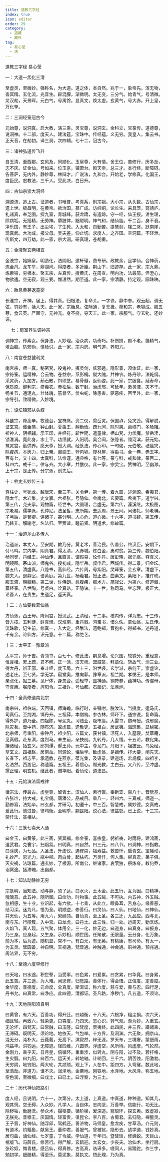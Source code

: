 ```yaml
---
title: 道教三字经
index: true
icon: editor
order: 29
category:
  - 道藏
  - 藏外
tag:
  - 易心莹
  - 清
---
```


道教三字经 易心莹  

一：大道一炁化三清  

至虚灵，至微妙。强称名，为大道。道之体，本自然。兆于一，象帝先。浑无物，杳冥精。玄化流，光音生。辟混朦，渐微明。太无变，三分气。始青气，号清微。龙汉劫，天景晖。元白气，号禹馀。显真文，焕太虚。玄黄气，号大赤。开上皇，万化孳。  

二：三洞经箓冠古今  

元始尊，说洞真。启大教，演三乘。灵宝尊，说洞玄。金科立，宝箓传。道德尊，说洞神。十二部，度天人。建法筵，宝珠中。传经蕴，义无穷。我皇人，集云书。正天音，在劫初。译三洞，次四辅。七十二，冠古今。  

三：诸神弘道传飞升  

自玉清，至西那。玄风及，同顺化。玉皇尊，大有情。舍王位，苦修行，历多劫，志不灰。证金仙，号如来。位玉京，镇萧台。斡天帝，总三才。本行经，断障碍。告菩萨，无内外。静妙尊，林辩才。广说法，九和台。开始老，学修真。化国王，度臣民。宏教法，三千人。受此决，白日升。  

四：古仙宗崇大洞经  

溯源流，追上古。证道者，书唯普。考真系，别宗祖。大小宗，从头数。古仙宗，遗上世。极昌明，在黄帝。欲治国，慕广成。访崆峒，论长生。来具茨，窥靖庐。礼诸真，奉芝图。探九室，青城峰。获龙蹻，有遗踪。守一经，仙王授。讲生理，除病垢。无摇精，无劳神。隳肢体，黜聪明。神气和，结仙胎。千二百，身不衰。净乐国，有王子。出尘埃，了生死。入太和，自勤苦。提慧剑，降二竖。跃南崖，现真武。大功成，报父母。吴夫差，仰止切。求度人，之齐国。空洞篇，不轻泄。传斯文，四万劫。此一家，宗大洞。研真理，苍胡重。  

五：金液聚玄两相宜  

金液宗，始娲皇。明造化，法阴阳。逮轩辕，费专研。政教余，且学仙。合神药，炼金丹。龙车举，鼎湖间。得度者，多近臣。荆山下，旧迹存。此一家，宗九鼎。炼汞铅，穷根本。聚玄宗，左真传。授黄氏，在周宣。明内功，法最简。但澄心，物欲遣。空无寂，观三要。惟湛然，期至道。此一家，宗清静。持定观，圆珠映。  

六：胎息黄芽返童婴  

长淮宗，开神。居上，得其真。归根法，复命关。一字诀，静中参。观云起，调无弦。穷妙有，括人天。此一家，宗胎息。弦际通，复无极。葆和宗，老容成。服五芽，食云英。严固守，元神充。身不挠，夺天工。此一家，宗服气。守玄牝，还妙谛。  

　 七：房室养生调神宗  

调神宗，传素女。保身法，人妙理。治众病，功奇巧。补伤损，颜不老。摄精气，填血脑。防邪伪，慎检讨。此一家，宗内房。明气道，养阳方。  

八：南宫苍益健利灵  

南宫宗，师一真。秘密咒，役鬼神。挥灵剑，妖邪遁。隐形景，须体证。此一家，宗符箓。运精神，合云物。苍益宗，系彭桐。僦大隗，并神农。炼丹砂，法乾纲。采灵药，九加方。茹石散，饵琼芝。易骨髓，返仙姿。此一家，宗服食。延寿命，保质原。键利宗，盛羲农。赤松后，数宁封。治虚邪，可延年。漱灵液，灾不干。畅关节，通泥丸。壮体魄，筋骨坚。伏虫蛇，除患害。驱恶疾，百里外。此一家，宗导引。致精微，入妙境。  

九：设坛镇邪从头叙  

科醮宗，降高辛。牧德台，宝符膺。资二仪，奠岳灵。保国祚，免灾迍。得解脱，证玄宫。藏金简，钟山封。夏禹王，躬勤俭。疏九河，除时患。凿峡门，多险阻。祈神人，阴相辅。示玉印，并经符。斩世阨，遣童律。栖山咒，力伏魔。禁岳渎，锁淮涡。竟此身，水土平。功绩就，入阳明。吴会间，张隐者。锄河滨，获元始。筑灵宫，勤供养。感天尊，授大洞。经箓法，传心印。一句偈，元伯敬。祛瘟灾，除疫疠。本愿力，归上帝。阖闾王，登包墟。窥林屋，得禹书。合一卷，赤玉字。百有七，又十四。太真科，法维谨。通典格，有七等。箓与科，戒和律。箓百二，科四六。戒千二，律与齐。大小章，并醮仪。此一家，宗灵宝。赞神明，至幽渺。上十宗，是正传。分宗派，别先后。  

十：柱史玄妙传三丰  

尊柱史，号犹龙。越唐宋，至三丰。关令尹，第一传。着九篇，述渊源。希夷君，隐太华。木岩集，史文嘉。六祖张，号隐仙。会南北，玄要篇。希夷下，道学兴。第三传，尧夫承。观物篇，经世书。大圆理，合虚无。第六传，濂溪继。太极图，宗老易。儒学派，孔仲尼。法圣哲，志所期。去适周，景王间。问诸礼，师老聃。子弓后，是荀卿。评诸子，甚分明。人心危，道心微。十六字，道书辞。第五传，乃韩非。解喻老，名法归。至贾谊，踵前贤。明道术，修故篇。  

十一：治道茅山多传人  

治道派，本丈人。至安期，教乃分。黄老术，善治民。传盖公，终汉臣。安期下，付马鸣。宗内学，阴真君。得太清，入赤城。炼白金，惠时贫。第三传，魏伯阳。参同契，丹经王。神仙传，且直言。谓假易，论作丹。唐彭晓，据元枢。释真义，明镜图。茅山派，师鬼谷。授初成，隐华岳。叔申君，西城传。得二景，归金坛。第五传，清虚真。八隐书，高仙经。六传周，号紫阳。灵晖箓，金玄章。清虚下，魏夫人。退静室，谙黄庭。第九世，杨羲君。授正法，曲素文。紫阳下，推许映。服玉液，朝脑精。第二世，许侍朗。愈腹疾，服术方。简寂公，为第六。修道藏，纂经箓。八世陶，号贞白。诠真诰，正隐诀。十一世，称司马。坐忘理，极正大。论吾人，在贵生。生道足，返天真。  

十二：方仙要数葛仙翁  

方仙派，西王母。降闷宫，授汉武。上清经，十二事。稽内传，详为志。十三传，皆方技。五利徒，鲜真谛。汉淮南，重丹器。鸿宝书，惜久佚。葛仙翁，左氏传。流珠歌，记生前。修真一，入大定。经醮法，遗鲍郑。晋抱朴，得郑书。述丹道，千有余。论仙方，识元意。十二篇，称绝艺。  

十三：太平正一豫章派  

太平宗，师于吉。青领书，百七十。修此法，嗣息增。论兴国，较铢分。重经意，惟襄楷。累上疏，君不解。正一派，汉天师。盟威箓，拜章仪。斩故气，消三业。得大丹，辨正邪。奉斗经，度玉局。六十三，沿世袭。玄学派，宗何王。崇虚论，述老庄。至七贤，学无学。窥堂奥，推向郭。豫章派，祖兰期。孝悌王，是本师。亲点化，掘三墓。见尸体，身忽合。遥轻举，显神通。铜符券，蕴神功。传谌母，守真鹰。嘱度者，旌阳令。三祖许，号仙都。石函记，法鼎炉。  

十四：全真修道南北宗  

南宗兴，祖伯端。天回镇，师海蟾。临行时，亲嘱咐。脱汝法，当授度。逢马氏，司真行。至荆湖，饵丹升。三祖薛，本僧衲。参杏林，师环下。通宗说，复命篇。得外护，道乃全。四祖陈，号泥丸。习贱业，隐市廛。大雷书，黎母授。诛邪魔，除灾咎。壶中药，随布济。翠虚篇，遗散吏。五祖白，居武夷。海琼集，显秘密。北宗师，号重阳。宗钟吕，祖少阳。五篇文，获甘镇。活死人，入墓寝。焚草庵，见真假。赴东溟，度烈马。未生前，亲抉剖。九转丹，几人悟。十五论，教化集。揆诸经，括玄义。邱刘谭，郝王孙。元中主，尊龙门。丹阳下，祖披云。乌兔经，萃玄文。四祖赵，居南岳。同源论，悔后学。致虚翁，是嫡传。抒大要，阐先天。长春下，祖志平。承遗教，在燕京。葆光集，及语录。建道场，宏规模。四祖李，名浩然。西游记，称遗篇。五祖王，着信心。赠光教，主白云。又八传，至冲虚。撰正理，明玄机。继此者，僧华阳。着仙论，道法昌。  

十五：元始演法留戒律  

律宗法，传最古。虚皇尊，留青土。汉仙人，素行直。奉新笠，百八十。晋阮基，齐张岜，持大戒，礼宝偈。唐潘公，品戒目。重八一，轻州六。三真戒，师道一。勤修纂，法始卒。曰玄都，并研习。初遵十，中三百。智慧戒，属妙德。女真戒，爱此行。勉过咎，律均衡。至明季，嗣昆阳。说心法，律益彰。已上说，十三宗。斋忏法，箓相从。  

十六：三箓七斋天人通  

曰金玉，曰黄箓。此三斋，资冥福。修金箓，喜宗皇。躬祈祷，时雨将。建鸿斋，道武君。克寰宇，扫烟氛。曰明真，曰自然。曰三元，曰八节。曰洞神，曰指教。曰涂炭，为七品。入圣法，升虚仪。遇修崇，福寿益。救苦忏，启青玄。宝幡动，礼妙严。恩光力，瓶中柳。肉白骨，起枯朽。万灵忏，何人集。柳真君，弟子俱。灭灾祸，法琼篇。通玄妙，了根源。所南公，继诸家。哀茕独，祭炼夸。敕何乔，诣冥途。拯滞魄，出幽都。  

十七：知法动静妙无穷  

宗箓明，当知法。动与静，须了达。曰水火，土木金。此五行，互为因。曰精神，魂魄意。此五神，随所御。曰命功，时物事。此五贼，不可执。内五神，外五贼。忽相感，生十业。业识起，有六欲。十七乘，从此立。眼鼻耳，舌身心。缘善恶，结习深。迷为凡，悟为圣。明顺逆，修善行。曰灵仙，曰人仙。曰地仙，曰神仙。并天仙，为五等。用九六，絜纲领。自仙真，至上圣。各三迁，九品应。西与北，南与东。行攒簇，入中宫。曰龙虎，曰丹土。此三性，归一处。运周天，勤烹炼。火焰飞，真人现。五气聚，体用全。三一化，妙无边。曰道身，曰真身。曰报身，乃三身。应身起，又生身。示妙相，顺世困。任聚散，无限量。云分身，化万象。前为本，后为迹。随机显，常不一。有白元，有无英。有桃康，有司命。有太一，为五灵。彗圆备，神自明。天视通，梵音通。神触通，神会通。夙神通，预兆通。周法界，无不穷。  

十八：至德六度早修行  

曰天地，曰水途。积世孽，当受辜。曰色累，曰爱累。曰贪累，曰华竟。曰身累，此五苦。并三途，为人难。闻思修，归觉路。善体行，得会悟。正信度，定善度。金华度，普德度。元命度，全真度。斯渐证，称六度。慈与爱，善与忍。四行足，丹书允。曰真常，曰净应。此四德，清都证。圣凡路，净秽门。凡五道，不须论。  

十九：天地阴阳须自明  

曰黄曾，有六天。百善功，得升迁。曰越衡，十八天。六根净，粗尘捐。次六天，细且轻。再致六，轻染更。曰霄度，乃四天。忘心识，转气观。渐为妙，入重玄。无沦坏，四梵天。曰常融，曰玉隆。曰梵度，贾夷终。此四民，并三界。蹑诸乘，无滞碍。既明天，须论地。地依天，气包举。十方界，及洞渊。六无聚，拥京山。混无分，沌朴大。云莪莪，无高下。溟寂然，梓无涯。罗天布，三境奢。蒙细雨，鸿益华。洪钧运，无障遮。径四维，八圆界。浮虚空，风所待。风虚摩，气抡然。金刚力，乘乎天。日月星，倍循环。重重涉，似转丸。阴与阳，过不及。若扞格，生灾翳。曰九阳，曰百六。运天关，转地轴。计轮回，三千六。阴否蚀，阳激勃。天穷阴，地穷阳。两大轮，共颉颃。观上下，人在中。距四方，入穹窿。数此地，至浩劫。非道力，谁不灭。润泽地，金粟地。刚铁地，水泽地。大风泽，称五地。空色润，至微细。曰戊土，曰已土。曰浮黎，为三土。  

二十：历代神仙把路引  

度人经，且说明。六十一，次第分。太上道，上真道。中真道，种种道。知其几，观其窍。空无碍，入众妙。凡学人，当自体。志向坚，万善举。信能行，功无比。除秽垢，勤磨洗。参众术，撮枢要。循阶梯，爰深造。窥琅环，探玄奥。致虚寂，无朕兆。昔穆王，厌国情。轻富贵，徂昆仑。李八百，古蜀君。去归隐，禅鳖灵。王子晋，好神仙。随浮邱，驾鹤还。善济物，马师皇。愈龙疾，甘草汤。介元则，有道术。钓鲻鱼，献吴王。董仲君，善服气。曾被狱，隐形去。幼学道，钱妙真。居句曲，诵仙经。七岁童，丁令威。学仙道，千年归。暨彗琰，修蝉蜕。天目山，棺版飞。冯薛氏，修苦行。得尸解，玄鹤迎。太玄女，少丧夫。治仙术，坐行厨。张珍奴，悔青楼。感吕仙，得真修。古高真，诰谛多。嗟同人，易蹉跎。作三字，勉初学。细醋精，得至乐。莫泥象，莫执文。悟此理，乃为真。  
